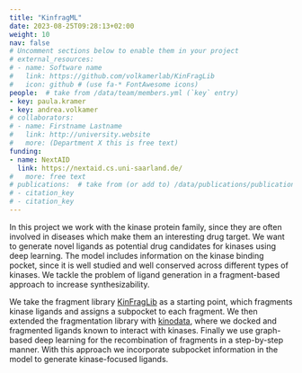 ```yaml
---
title: "KinfragML"
date: 2023-08-25T09:28:13+02:00
weight: 10
nav: false
# Uncomment sections below to enable them in your project
# external_resources:
# - name: Software name
#   link: https://github.com/volkamerlab/KinFragLib
#   icon: github # (use fa-* FontAwesome icons)
people:  # take from /data/team/members.yml (`key` entry)
- key: paula.kramer
- key: andrea.volkamer
# collaborators:
# - name: Firstname Lastname
#   link: http://university.website
#   more: (Department X this is free text)
funding:
- name: NextAID
  link: https://nextaid.cs.uni-saarland.de/
#   more: free text
# publications:  # take from (or add to) /data/publications/publications.yml
# - citation_key
# - citation_key
---
```


In this project we work with the kinase protein family, since they are often involved in diseases which make them an interesting drug target. We want to generate novel ligands as potential drug candidates for kinases using deep learning. The model includes information on the kinase binding pocket, since it is well studied and well conserved across different types of kinases. We tackle the problem of ligand generation in a fragment-based approach to increase synthesizability.

<!--more-->

We take the fragment library [KinFragLib](https://volkamerlab.org/projects/kinfraglib/)  as a starting point, which fragments kinase ligands and assigns a subpocket to each fragment. We then extended the fragmentation library with [kinodata](https://volkamerlab.org/projects/kinoml/), where we docked and fragmented ligands known to interact with kinases. Finally we use graph-based deep learning for the recombination of fragments in a step-by-step manner. With this approach we incorporate subpocket information in the model to generate kinase-focused ligands. 

